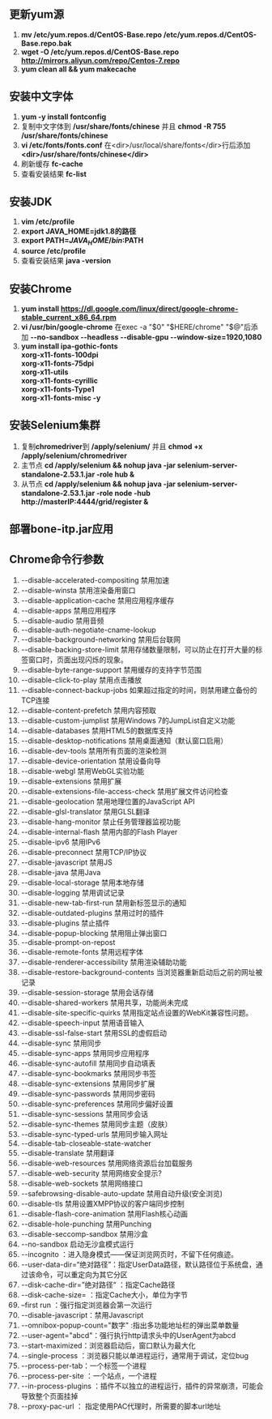 ## 更新yum源
01. **mv /etc/yum.repos.d/CentOS-Base.repo /etc/yum.repos.d/CentOS-Base.repo.bak**
02. **wget -O /etc/yum.repos.d/CentOS-Base.repo http://mirrors.aliyun.com/repo/Centos-7.repo**
03. **yum clean all && yum makecache**

## 安装中文字体
01. **yum -y install fontconfig**
02. 复制中文字体到 **/usr/share/fonts/chinese** 并且 **chmod -R 755 /usr/share/fonts/chinese**
03. **vi /etc/fonts/fonts.conf** 在\<dir>/usr/local/share/fonts\</dir>行后添加 **\<dir>/usr/share/fonts/chinese\</dir>**
04. 刷新缓存 **fc-cache**
05. 查看安装结果 **fc-list**

## 安装JDK
01. **vim /etc/profile**
02. **export JAVA_HOME=jdk1.8的路径**
03. **export PATH=$JAVA_HOME/bin:$PATH**
04. **source /etc/profile**
05. 查看安装结果 **java -version**

## 安装Chrome
01. **yum install https://dl.google.com/linux/direct/google-chrome-stable_current_x86_64.rpm**
02. **vi /usr/bin/google-chrome** 在exec -a "$0" "$HERE/chrome" "$@"后添加 **--no-sandbox --headless --disable-gpu --window-size=1920,1080**
03. **yum install ipa-gothic-fonts \
            xorg-x11-fonts-100dpi \
            xorg-x11-fonts-75dpi \
            xorg-x11-utils \
            xorg-x11-fonts-cyrillic \
            xorg-x11-fonts-Type1 \
            xorg-x11-fonts-misc -y**

## 安装Selenium集群
01. 复制**chromedriver**到 **/apply/selenium/** 并且 **chmod +x /apply/selenium/chromedriver**
02. 主节点 **cd /apply/selenium && nohup java -jar selenium-server-standalone-2.53.1.jar -role hub &**
03. 从节点 **cd /apply/selenium && nohup java -jar selenium-server-standalone-2.53.1.jar -role node -hub http://masterIP:4444/grid/register &**

## 部署bone-itp.jar应用

## Chrome命令行参数
01. --disable-accelerated-compositing 禁用加速
02. --disable-winsta 禁用渲染备用窗口
03. --disable-application-cache 禁用应用程序缓存
04. --disable-apps  禁用应用程序
05. --disable-audio    禁用音频
06. --disable-auth-negotiate-cname-lookup
07. --disable-background-networking  禁用后台联网
08. --disable-backing-store-limit    禁用存储数量限制，可以防止在打开大量的标签窗口时，页面出现闪烁的现象。
09. --disable-byte-range-support    禁用缓存的支持字节范围
10. --disable-click-to-play    禁用点击播放
11. --disable-connect-backup-jobs    如果超过指定的时间，则禁用建立备份的TCP连接
12. --disable-content-prefetch    禁用内容预取
13. --disable-custom-jumplist    禁用Windows 7的JumpList自定义功能
14. --disable-databases    禁用HTML5的数据库支持
15. --disable-desktop-notifications    禁用桌面通知（默认窗口启用）
16. --disable-dev-tools    禁用所有页面的渲染检测
17. --disable-device-orientation    禁用设备向导
18. --disable-webgl    禁用WebGL实验功能
19. --disable-extensions    禁用扩展
20. --disable-extensions-file-access-check    禁用扩展文件访问检查
21. --disable-geolocation    禁用地理位置的JavaScript API
22. --disable-glsl-translator    禁用GLSL翻译
23. --disable-hang-monitor    禁止任务管理器监视功能
24. --disable-internal-flash    禁用内部的Flash Player
25. --disable-ipv6    禁用IPv6
26. --disable-preconnect    禁用TCP/IP协议
27. --disable-javascript    禁用JS
28. --disable-java    禁用Java
29. --disable-local-storage     禁用本地存储
30. --disable-logging    禁用调试记录
31. --disable-new-tab-first-run  禁用新标签显示的通知
32. --disable-outdated-plugins    禁用过时的插件
33. --disable-plugins    禁止插件
34. --disable-popup-blocking    禁用阻止弹出窗口
35. --disable-prompt-on-repost
36. --disable-remote-fonts    禁用远程字体
37. --disable-renderer-accessibility    禁用渲染辅助功能
38. --disable-restore-background-contents    当浏览器重新启动后之前的网址被记录
39. --disable-session-storage    禁用会话存储
40. --disable-shared-workers    禁用共享，功能尚未完成
41. --disable-site-specific-quirks    禁用指定站点设置的WebKit兼容性问题。
42. --disable-speech-input    禁用语音输入
43. --disable-ssl-false-start    禁用SSL的虚假启动
44. --disable-sync    禁用同步
45. --disable-sync-apps    禁用同步应用程序
46. --disable-sync-autofill    禁用同步自动填表
47. --disable-sync-bookmarks    禁用同步书签
48. --disable-sync-extensions    禁用同步扩展
49. --disable-sync-passwords    禁用同步密码
50. --disable-sync-preferences    禁用同步偏好设置
51. --disable-sync-sessions    禁用同步会话
52. --disable-sync-themes    禁用同步主题（皮肤）
53. --disable-sync-typed-urls    禁用同步输入网址
54. --disable-tab-closeable-state-watcher    
55. --disable-translate    禁用翻译
56. --disable-web-resources    禁用网络资源后台加载服务
57. --disable-web-security    禁用网络安全提示?
58. --disable-web-sockets    禁用网络接口
59. --safebrowsing-disable-auto-update  禁用自动升级(安全浏览)
60. --disable-tls    禁用设置XMPP协议的客户端同步控制
61. --disable-flash-core-animation    禁用Flash核心动画
62. --disable-hole-punching    禁用Punching
63. --disable-seccomp-sandbox    禁用沙盒
64. --no-sandbox      启动无沙盒模式运行
65. --incognito ：进入隐身模式——保证浏览网页时，不留下任何痕迹。
66. --user-data-dir=“绝对路径”：指定UserData路径，默认路径位于系统盘，通过该命令，可以重定向为其它分区
67. --disk-cache-dir=”绝对路径“ ：指定Cache路径
68. --disk-cache-size= ：指定Cache大小，单位为字节
69. –first run ：强行指定浏览器会第一次运行
70. --disable-javascript：禁用Javascript
71. --omnibox-popup-count="数字" :指出多功能地址栏的弹出菜单数量
72. --user-agent="abcd"：强行执行http请求头中的UserAgent为abcd
73. --start-maximized：浏览器启动后，窗口默认为最大化
74. --single-process ：浏览器只能以单进程运行，通常用于调试，定位bug
75. --process-per-tab：一个标签一个进程
76. --process-per-site ：一个站点，一个进程
77. --in-process-plugins ：插件不以独立的进程运行，插件的异常崩溃，可能会导致整个页面挂掉
78. --proxy-pac-url ： 指定使用PAC代理时，所需要的脚本url地址

